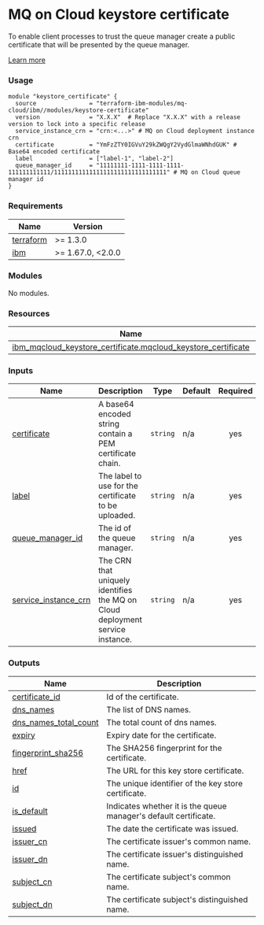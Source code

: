 # MQ on Cloud keystore certificate

To enable client processes to trust the queue manager create a public certificate that will be presented by the queue manager.

[Learn more](https://cloud.ibm.com/docs/mqcloud?topic=mqcloud-mqoc_configure_chl_ssl#mqoc_chl_ssl_keystore)

### Usage

```hcl
module "keystore_certificate" {
  source               = "terraform-ibm-modules/mq-cloud/ibm//modules/keystore-certificate"
  version              = "X.X.X"  # Replace "X.X.X" with a release version to lock into a specific release
  service_instance_crn = "crn:<...>" # MQ on Cloud deployment instance crn
  certificate          = "YmFzZTY0IGVuY29kZWQgY2VydGlmaWNhdGUK" # Base64 encoded certificate
  label                = ["label-1", "label-2"]
  queue_manager_id     = "11111111-1111-1111-1111-111111111111/11111111111111111111111111111111" # MQ on Cloud queue manager id
}
```

<!-- The following content is automatically populated by the pre-commit hook -->
<!-- BEGINNING OF PRE-COMMIT-TERRAFORM DOCS HOOK -->
### Requirements

| Name | Version |
|------|---------|
| <a name="requirement_terraform"></a> [terraform](#requirement\_terraform) | >= 1.3.0 |
| <a name="requirement_ibm"></a> [ibm](#requirement\_ibm) | >= 1.67.0, <2.0.0 |

### Modules

No modules.

### Resources

| Name | Type |
|------|------|
| [ibm_mqcloud_keystore_certificate.mqcloud_keystore_certificate](https://registry.terraform.io/providers/ibm-cloud/ibm/latest/docs/resources/mqcloud_keystore_certificate) | resource |

### Inputs

| Name | Description | Type | Default | Required |
|------|-------------|------|---------|:--------:|
| <a name="input_certificate"></a> [certificate](#input\_certificate) | A base64 encoded string contain a PEM certificate chain. | `string` | n/a | yes |
| <a name="input_label"></a> [label](#input\_label) | The label to use for the certificate to be uploaded. | `string` | n/a | yes |
| <a name="input_queue_manager_id"></a> [queue\_manager\_id](#input\_queue\_manager\_id) | The id of the queue manager. | `string` | n/a | yes |
| <a name="input_service_instance_crn"></a> [service\_instance\_crn](#input\_service\_instance\_crn) | The CRN that uniquely identifies the MQ on Cloud deployment service instance. | `string` | n/a | yes |

### Outputs

| Name | Description |
|------|-------------|
| <a name="output_certificate_id"></a> [certificate\_id](#output\_certificate\_id) | Id of the certificate. |
| <a name="output_dns_names"></a> [dns\_names](#output\_dns\_names) | The list of DNS names. |
| <a name="output_dns_names_total_count"></a> [dns\_names\_total\_count](#output\_dns\_names\_total\_count) | The total count of dns names. |
| <a name="output_expiry"></a> [expiry](#output\_expiry) | Expiry date for the certificate. |
| <a name="output_fingerprint_sha256"></a> [fingerprint\_sha256](#output\_fingerprint\_sha256) | The SHA256 fingerprint for the certificate. |
| <a name="output_href"></a> [href](#output\_href) | The URL for this key store certificate. |
| <a name="output_id"></a> [id](#output\_id) | The unique identifier of the key store certificate. |
| <a name="output_is_default"></a> [is\_default](#output\_is\_default) | Indicates whether it is the queue manager's default certificate. |
| <a name="output_issued"></a> [issued](#output\_issued) | The date the certificate was issued. |
| <a name="output_issuer_cn"></a> [issuer\_cn](#output\_issuer\_cn) | The certificate issuer's common name. |
| <a name="output_issuer_dn"></a> [issuer\_dn](#output\_issuer\_dn) | The certificate issuer's distinguished name. |
| <a name="output_subject_cn"></a> [subject\_cn](#output\_subject\_cn) | The certificate subject's common name. |
| <a name="output_subject_dn"></a> [subject\_dn](#output\_subject\_dn) | The certificate subject's distinguished name. |
<!-- END OF PRE-COMMIT-TERRAFORM DOCS HOOK -->
